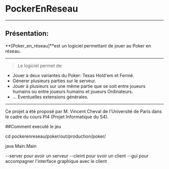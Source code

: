 # PockerEnReseau

***
## Présentation:
**[Poker_en_réseau]**est un logiciel permettant de jouer au Poker en réseau.
***
>Le logiciel permet de: 
   - Jouer à deux variantes du Poker: Texas Hold'em et Fermé.
   - Génerer plusieurs parties sur le serveur.
   - Jouer à plusieurs sur une même partie que se soit entre joueurs humains ou entre  joueurs humains et joueurs Ordinateurs.
   - ... Eventuelles extensions générales.
*** 
Ce projet a été proposé par M. Vincent Cheval de l'Université de Paris dans le cadre du cours PI4 (Projet Informatique du S4).



##Comment executé le jeu

cd pockerenreseau/poker/out/production/poker/

java Main.Main


--server pour avoir un serveur
--cleint pour svoir un client
--gui pour accompagner l'interface graphique avec le client






